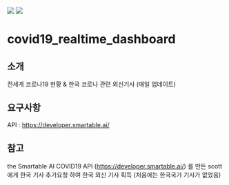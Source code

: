 <a href="#"><img src='https://img.shields.io/badge/vue-2.6.11-brightgreen'></a>
<a href="#"><img src='https://img.shields.io/badge/vuex-33.1.3-orange'></a>
# covid19_realtime_dashboard

## 소개
전세계 코로나19 현황 & 한국 코로나 관련 외신기사 (매일 업데이트)

## 요구사항
API : https://developer.smartable.ai/

## 참고
the Smartable AI COVID19 API (https://developer.smartable.ai/) 를 만든 scott에게 한국 기사 추가요청 하여 한국 외신 기사 획득
(처음에는 한국국가 기사가 없었음)
